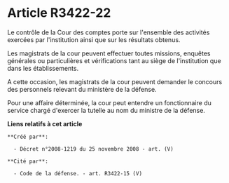 # Article R3422-22

Le contrôle de la Cour des comptes porte sur l'ensemble des activités exercées par l'institution ainsi que sur les résultats
obtenus.

Les magistrats de la cour peuvent effectuer toutes missions, enquêtes générales ou particulières et vérifications tant au
siège de l'institution que dans les établissements.

A cette occasion, les magistrats de la cour peuvent demander le concours des personnels relevant du ministère de la défense.

Pour une affaire déterminée, la cour peut entendre un fonctionnaire du service chargé d'exercer la tutelle au nom du ministre
de la défense.

**Liens relatifs à cet article**

	**Créé par**:

	  - Décret n°2008-1219 du 25 novembre 2008 - art. (V)

	**Cité par**:

	  - Code de la défense. - art. R3422-15 (V)
